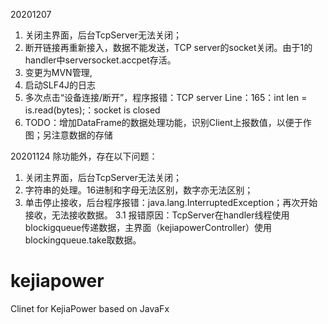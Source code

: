 20201207
1. 关闭主界面，后台TcpServer无法关闭；
2. 断开链接再重新接入，数据不能发送，TCP server的socket关闭。由于1的handler中serversocket.accpet存活。
3. 变更为MVN管理,
4. 启动SLF4J的日志
5. 多次点击“设备连接/断开”，程序报错：TCP server Line：165：int len = is.read(bytes);：socket is closed
6. TODO：增加DataFrame的数据处理功能，识别Client上报数值，以便于作图；另注意数据的存储

20201124
除功能外，存在以下问题：
1. 关闭主界面，后台TcpServer无法关闭；
2. 字符串的处理。16进制和字母无法区别，数字亦无法区别；
3. 单击停止接收，后台程序报错：java.lang.InterruptedException；再次开始接收，无法接收数据。
3.1 报错原因：TcpServer在handler线程使用blockigqueue传递数据，主界面（kejiapowerController）使用blockingqueue.take取数据。

# kejiapower
Clinet for KejiaPower based on JavaFx
